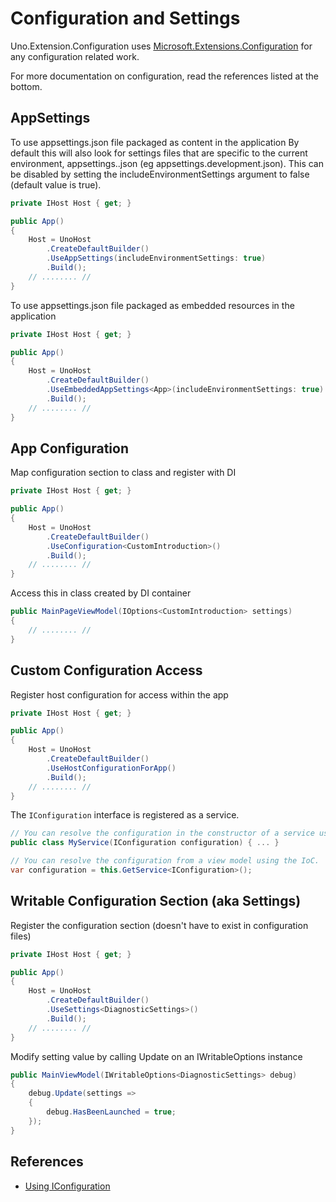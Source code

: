 # Configuration and Settings

Uno.Extension.Configuration uses [Microsoft.Extensions.Configuration](https://www.nuget.org/packages/Microsoft.Extensions.Configuration) for any configuration related work.

For more documentation on configuration, read the references listed at the bottom.

## AppSettings

To use appsettings.json file packaged as content in the application By default this will also look for settings files that are specific to the current environment, appsettings.<hostenvironment>.json (eg appsettings.development.json). This can be disabled by setting the includeEnvironmentSettings argument to false (default value is true).

```csharp
private IHost Host { get; }

public App()
{
    Host = UnoHost
        .CreateDefaultBuilder()
        .UseAppSettings(includeEnvironmentSettings: true)
        .Build();
    // ........ //
}
```

To use appsettings.json file packaged as embedded resources in the application
```csharp
private IHost Host { get; }

public App()
{
    Host = UnoHost
        .CreateDefaultBuilder()
        .UseEmbeddedAppSettings<App>(includeEnvironmentSettings: true)
        .Build();
    // ........ //
}
```

## App Configuration 

Map configuration section to class and register with DI

```csharp
private IHost Host { get; }

public App()
{
    Host = UnoHost
        .CreateDefaultBuilder()
        .UseConfiguration<CustomIntroduction>()
        .Build();
    // ........ //
}
```

Access this in class created by DI container

```csharp
public MainPageViewModel(IOptions<CustomIntroduction> settings)
{
    // ........ //
}
```


## Custom Configuration Access

Register host configuration for access within the app

```csharp
private IHost Host { get; }

public App()
{
    Host = UnoHost
        .CreateDefaultBuilder()
        .UseHostConfigurationForApp()
        .Build();
    // ........ //
}
```

The `IConfiguration` interface is registered as a service.

```csharp
// You can resolve the configuration in the constructor of a service using the IoC.
public class MyService(IConfiguration configuration) { ... }

// You can resolve the configuration from a view model using the IoC.
var configuration = this.GetService<IConfiguration>();
```

## Writable Configuration Section (aka Settings)

Register the configuration section (doesn't have to exist in configuration files)

```csharp
private IHost Host { get; }

public App()
{
    Host = UnoHost
        .CreateDefaultBuilder()
        .UseSettings<DiagnosticSettings>()
        .Build();
    // ........ //
}
```

Modify setting value by calling Update on an IWritableOptions instance

```csharp
public MainViewModel(IWritableOptions<DiagnosticSettings> debug)
{
    debug.Update(settings =>
    {
        debug.HasBeenLaunched = true;
    });
}
```

## References

- [Using IConfiguration](https://docs.microsoft.com/en-us/aspnet/core/fundamentals/configuration/?view=aspnetcore-3.1)

